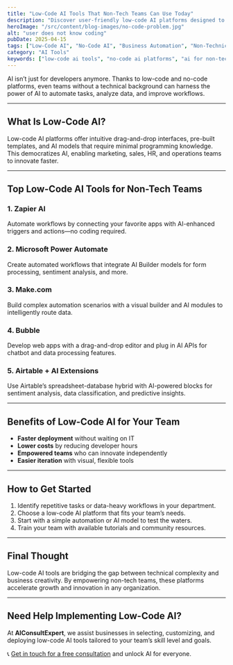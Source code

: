 ```yaml
---
title: "Low-Code AI Tools That Non-Tech Teams Can Use Today"
description: "Discover user-friendly low-code AI platforms designed to empower non-technical teams to automate workflows, analyze data, and enhance productivity with minimal coding."
heroImage: "/src/content/blog-images/no-code-problem.jpg"
alt: "user does not know coding"
pubDate: 2025-04-15
tags: ["Low-Code AI", "No-Code AI", "Business Automation", "Non-Technical Teams"]
category: "AI Tools"
keywords: ["low-code ai tools", "no-code ai platforms", "ai for non-tech teams", "business automation ai", "easy ai tools"]
---
```


AI isn’t just for developers anymore. Thanks to low-code and no-code platforms, even teams without a technical background can harness the power of AI to automate tasks, analyze data, and improve workflows.

---

## What Is Low-Code AI?

Low-code AI platforms offer intuitive drag-and-drop interfaces, pre-built templates, and AI models that require minimal programming knowledge. This democratizes AI, enabling marketing, sales, HR, and operations teams to innovate faster.

---

## Top Low-Code AI Tools for Non-Tech Teams

### 1. **Zapier AI**
Automate workflows by connecting your favorite apps with AI-enhanced triggers and actions—no coding required.

### 2. **Microsoft Power Automate**
Create automated workflows that integrate AI Builder models for form processing, sentiment analysis, and more.

### 3. **Make.com**
Build complex automation scenarios with a visual builder and AI modules to intelligently route data.

### 4. **Bubble**
Develop web apps with a drag-and-drop editor and plug in AI APIs for chatbot and data processing features.

### 5. **Airtable + AI Extensions**
Use Airtable’s spreadsheet-database hybrid with AI-powered blocks for sentiment analysis, data classification, and predictive insights.

---

## Benefits of Low-Code AI for Your Team

- **Faster deployment** without waiting on IT
- **Lower costs** by reducing developer hours
- **Empowered teams** who can innovate independently
- **Easier iteration** with visual, flexible tools

---

## How to Get Started

1. Identify repetitive tasks or data-heavy workflows in your department.
2. Choose a low-code AI platform that fits your team’s needs.
3. Start with a simple automation or AI model to test the waters.
4. Train your team with available tutorials and community resources.

---

## Final Thought

Low-code AI tools are bridging the gap between technical complexity and business creativity. By empowering non-tech teams, these platforms accelerate growth and innovation in any organization.

---

## Need Help Implementing Low-Code AI?

At **AIConsultExpert**, we assist businesses in selecting, customizing, and deploying low-code AI tools tailored to your team’s skill level and goals.

📞 [Get in touch for a free consultation](#) and unlock AI for everyone.
